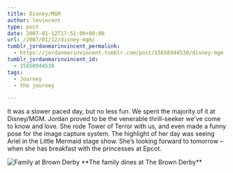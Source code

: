 ```yaml
---
title: Disney/MGM
author: lmvincent
type: post
date: 2007-01-12T17:51:00+00:00
url: /2007/01/12/disney-mgm/
tumblr_jordanmarinvincent_permalink:
  - https://jordanmarinvincent.tumblr.com/post/15658944530/disney-mgm
tumblr_jordanmarinvincent_id:
  - 15658944530
tags:
  - Journey
  - the journey

---
```

It was a slower paced day, but no less fun. We spent the majority of it at Disney/MGM. Jordan proved to be the venerable thrill-seeker we&rsquo;ve come to know and love. She rode Tower of Terror with us, and even made a funny pose for the image capture system. The highlight of her day was seeing Ariel in the Little Mermaid stage show. She&rsquo;s looking forward to tomorrow &ndash; when she has breakfast with the princesses at Epcot.

<img style="float:none;" src="https://www.jordanvincent.com/images/2007/01/brown_derby.jpg" alt="Family at Brown Derby" />  
**The family dines at The Brown Derby**

<div class="blogger-post-footer">
  <img loading="lazy" width="1" height="1" src="https://blogger.googleusercontent.com/tracker/9039099668816362935-3863270846167382296?l=jordansjourney2.blogspot.com" alt="" />
</div>